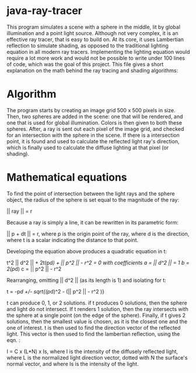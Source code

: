 # java-ray-tracer

This program simulates a scene with a sphere in the middle, lit by global illumination and a point light source.
Although not very complex, it is an effective ray tracer, that is easy to build on. At its core, it uses Lambertian 
reflection to simulate shading, as opposed to the traditional lighting equation in all modern ray tracers. Implementing 
the lighting equation would require a lot more work and would not be possible to write under 100 lines of code, which 
was the goal of this project. This file gives a short explanation on the math behind the ray tracing and shading algorithms:

# Algorithm
The program starts by creating an image grid 500 x 500 pixels in size. Then, two spheres are added in the scene: one
that will be rendered, and one that is used for global illumination. Colors is then given to both these spheres. After,
a ray is sent out each pixel of the image grid, and checked for an intersection with the sphere in the scene. If there is 
a intersection point, it is found and used to calculate the reflected light ray's direction, which is finally used to 
calculate the diffuse lighting at that pixel (or shading). 

# Mathematical equations
To find the point of intersection between the light rays and the sphere object, the radius of the sphere is set equal to 
the magnitude of the ray:
  
  || ray || = r
  
Because a ray is simply a line, it can be rewritten in its parametric form:

  || p + dt || = r,
    where p is the origin point of the ray, 
    where d is the direction,
    where t is a scalar indicating the distance to that point.
    
Developing the equation above produces a quadratic equation in t:
  
  t^2 || d^2 || + 2t(p*d) + || p^2 || - r^2 = 0
    with coefficients
    a = || d^2 || = 1
    b = 2(p*d)
    c = || p^2 || - r^2
  
Rearranging, omitting || d^2 || (as its length is 1) and isolating for t:
  
  t = -p*d +/- sqrt{(p*d)^2 - (|| p^2 || - r^2 )}
  
t can produce 0, 1, or 2 solutions. if t produces 0 solutions, then the sphere and light do not intersect. If t renders
1 solution, then the ray intersects with the sphere at a single point (on the edge of the sphere). Finally, if t gives
2 solutions, then the smallest value is chosen, as it is the closest one and the one of interest. t is then used to find
the direction vector of the reflected light. This vector is then used to find the lambertian reflection, using the eqn. : 

  I = C x (L*N) x Is, 
    where I is the intensity of the diffusely reflected light, 
    where L is the normalized light direction vector, 
    dotted with N the surface's normal vector,
    and where Is is the intensity of the light.
